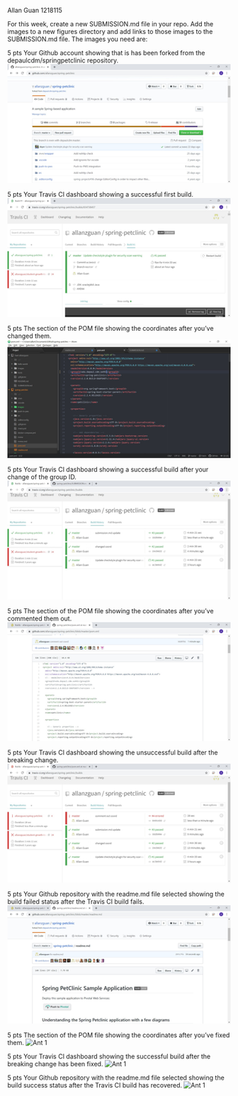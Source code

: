 Allan Guan
1218115

For this week, create a new SUBMISSION.md file in your repo. Add the images to a new figures
directory and add links to those images to the SUBMISSION.md file. The images you need are:

5 pts Your Github account showing that is has been forked from the depaulcdm/springpetclinic repository.
![1](images/show-forked.jpg)

5 pts Your Travis CI dashboard showing a successful first build.
![2](images/first-build.jpg)

5 pts The section of the POM file showing the coordinates after you’ve changed them.
![3](images/change-coord.jpg)

5 pts Your Travis CI dashboard showing a successful build after your change of the group
ID.
![4](images/second-build.jpg)

5 pts The section of the POM file showing the coordinates after you’ve commented them
out.
![5](images/comment-out-coord.jpg)

5 pts Your Travis CI dashboard showing the unsuccessful build after the breaking change.
![6](images/build-error.jpg)

5 pts Your Github repository with the readme.md file selected showing the build failed
status after the Travis CI build fails.
![7](images/github-error.jpg)

5 pts The section of the POM file showing the coordinates after you’ve fixed them.
![Ant 1](images/ant-dir.jpg)

5 pts Your Travis CI dashboard showing the successful build after the breaking change has
been fixed.
![Ant 1](images/ant-dir.jpg)

5 pts Your Github repository with the readme.md file selected showing the build success
status after the Travis CI build has recovered.
![Ant 1](images/ant-dir.jpg)

